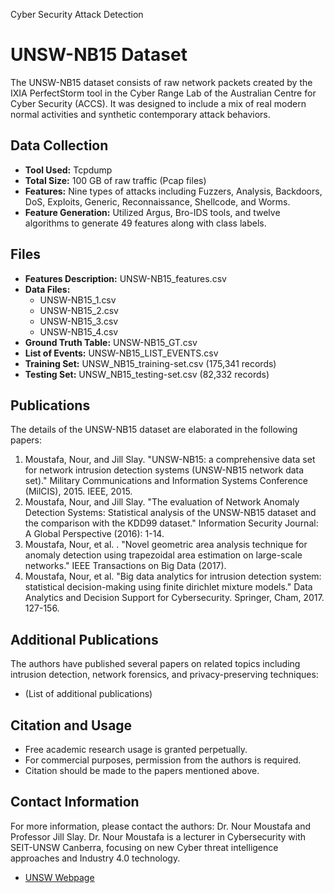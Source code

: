 Cyber Security Attack Detection
# UNSW-NB15 Dataset

The UNSW-NB15 dataset consists of raw network packets created by the IXIA PerfectStorm tool in the Cyber Range Lab of the Australian Centre for Cyber Security (ACCS). It was designed to include a mix of real modern normal activities and synthetic contemporary attack behaviors.

## Data Collection

- **Tool Used:** Tcpdump
- **Total Size:** 100 GB of raw traffic (Pcap files)
- **Features:** Nine types of attacks including Fuzzers, Analysis, Backdoors, DoS, Exploits, Generic, Reconnaissance, Shellcode, and Worms.
- **Feature Generation:** Utilized Argus, Bro-IDS tools, and twelve algorithms to generate 49 features along with class labels.

## Files

- **Features Description:** UNSW-NB15_features.csv
- **Data Files:**
  - UNSW-NB15_1.csv
  - UNSW-NB15_2.csv
  - UNSW-NB15_3.csv
  - UNSW-NB15_4.csv
- **Ground Truth Table:** UNSW-NB15_GT.csv
- **List of Events:** UNSW-NB15_LIST_EVENTS.csv
- **Training Set:** UNSW_NB15_training-set.csv (175,341 records)
- **Testing Set:** UNSW_NB15_testing-set.csv (82,332 records)

## Publications

The details of the UNSW-NB15 dataset are elaborated in the following papers:

1. Moustafa, Nour, and Jill Slay. "UNSW-NB15: a comprehensive data set for network intrusion detection systems (UNSW-NB15 network data set)." Military Communications and Information Systems Conference (MilCIS), 2015. IEEE, 2015.
2. Moustafa, Nour, and Jill Slay. "The evaluation of Network Anomaly Detection Systems: Statistical analysis of the UNSW-NB15 dataset and the comparison with the KDD99 dataset." Information Security Journal: A Global Perspective (2016): 1-14.
3. Moustafa, Nour, et al. . "Novel geometric area analysis technique for anomaly detection using trapezoidal area estimation on large-scale networks." IEEE Transactions on Big Data (2017).
4. Moustafa, Nour, et al. "Big data analytics for intrusion detection system: statistical decision-making using finite dirichlet mixture models." Data Analytics and Decision Support for Cybersecurity. Springer, Cham, 2017. 127-156.

## Additional Publications

The authors have published several papers on related topics including intrusion detection, network forensics, and privacy-preserving techniques:

- (List of additional publications)

## Citation and Usage

- Free academic research usage is granted perpetually.
- For commercial purposes, permission from the authors is required.
- Citation should be made to the papers mentioned above.

## Contact Information

For more information, please contact the authors: Dr. Nour Moustafa and Professor Jill Slay. Dr. Nour Moustafa is a lecturer in Cybersecurity with SEIT-UNSW Canberra, focusing on new Cyber threat intelligence approaches and Industry 4.0 technology.

- [UNSW Webpage](https://www.unsw.adfa.edu.au/unsw-canberra-cyber/cybersecurity/ADFA-NB15-Datasets/)


